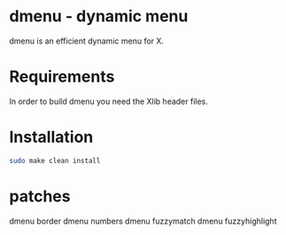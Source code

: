 # dmenu - dynamic menu
dmenu is an efficient dynamic menu for X.


# Requirements
In order to build dmenu you need the Xlib header files.


# Installation
```bash
sudo make clean install
```

# patches
dmenu border
dmenu numbers
dmenu fuzzymatch
dmenu fuzzyhighlight


